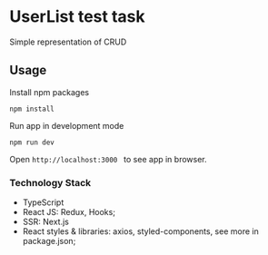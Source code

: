 #  UserList test task
Simple representation of CRUD


## Usage

Install npm packages

```npm install```

Run app in development mode

```npm run dev```

Open ```http://localhost:3000 ``` to see app in browser.

### Technology Stack

- TypeScript
- React JS: Redux, Hooks;
- SSR: Next.js
- React styles & libraries: axios, styled-components,  see more in package.json;

